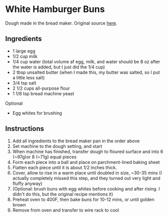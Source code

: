 # White Hamburger Buns
Dough made in the bread maker. Original source [here](https://pudgefactor.com/homemade-hamburger-buns-bread-machine/).

## Ingredients
* 1 large egg
* 1/2 cup milk
* 1/4 cup water (total volume af egg, milk, and water should be 8 oz after the water is added, but I just did the 1/4 cup)
* 2 tbsp unsalted butter (when I made this, my butter was salted, so I put a little less salt)
* 3/4 tsp salt
* 2 1/2 cups all-purpose flour
* 1 1/8 tsp bread machine yeast

Optional
* Egg whites for brushing

## Instructions
1. Add all ingredients to the bread maker pan in the order above
2. Set machine to the dough setting, and start
3. When machine has finished, transfer dough to floured surface and into 6 (~97g)or 8 (~71g) equal pieces
4. Form each piece into a ball and place on parchment-lined baking sheet
5. Flatten each piece until it is about 1/2 inches thick.
6. Cover, allow to rise in a warm place until doubled in size, ~30-35 mins (I actually completely missed this step, and they turned out very light and fluffy anyway)
7. (Optional: brush buns with egg whites before cooking and after rising. I didn't do this, but the original recipe mentions it)
8. Preheat oven to 400F, then bake buns for 10-12 mins, or until golden brown
9. Remove from oven and transfer to wire rack to cool
